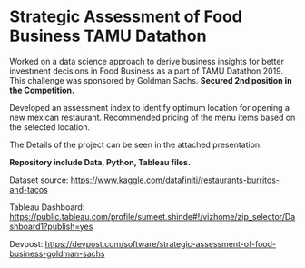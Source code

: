 # Strategic Assessment of Food Business TAMU Datathon
Worked on a data science approach to derive business insights for better investment decisions in Food Business as a part of TAMU Datathon 2019. This challenge was sponsored by Goldman Sachs. **Secured 2nd position in the Competition.**

Developed an assessment index to identify optimum location for opening a new mexican restaurant. Recommended pricing of the menu items based on the selected location. 

The Details of the project can be seen in the attached presentation.

**Repository include Data, Python, Tableau files.**

Dataset source:
https://www.kaggle.com/datafiniti/restaurants-burritos-and-tacos

Tableau Dashboard:
https://public.tableau.com/profile/sumeet.shinde#!/vizhome/zip_selector/Dashboard1?publish=yes

Devpost: 
https://devpost.com/software/strategic-assessment-of-food-business-goldman-sachs
